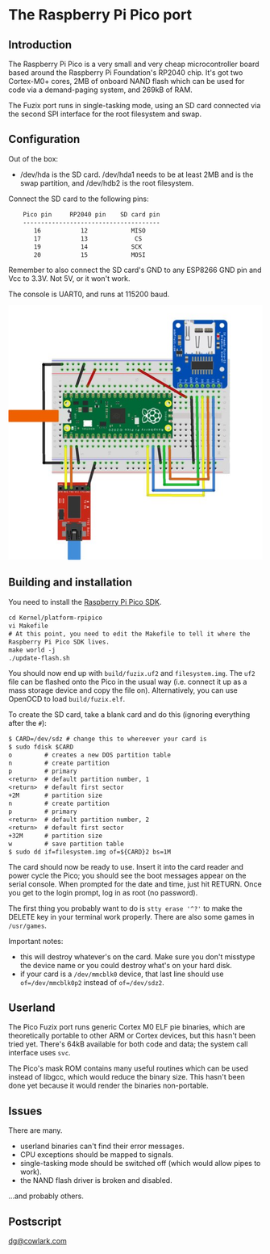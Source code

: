 # The Raspberry Pi Pico port

## Introduction

The Raspberry Pi Pico is a very small and very cheap microcontroller board
based around the Raspberry Pi Foundation's RP2040 chip. It's got two Cortex-M0+
cores, 2MB of onboard NAND flash which can be used for code via a demand-paging
system, and 269kB of RAM.

The Fuzix port runs in single-tasking mode, using an SD card connected via the
second SPI interface for the root filesystem and swap.

## Configuration

Out of the box:

  - /dev/hda is the SD card. /dev/hda1 needs to be at least 2MB and is the swap
    partition, and /dev/hdb2 is the root filesystem.

Connect the SD card to the following pins:

        Pico pin     RP2040 pin    SD card pin
        --------------------------------------
           16           12            MISO
           17           13             CS
           19           14            SCK
           20           15            MOSI

Remember to also connect the SD card's GND to any ESP8266 GND pin and Vcc to
3.3V. Not 5V, or it won't work.

The console is UART0, and runs at 115200 baud.

![Wiring diagram](doc/wiring.jpg)

## Building and installation

You need to install the [Raspberry Pi Pico SDK](https://www.raspberrypi.org/documentation/pico/getting-started/).

```
cd Kernel/platform-rpipico
vi Makefile
# At this point, you need to edit the Makefile to tell it where the Raspberry Pi Pico SDK lives.
make world -j
./update-flash.sh
```

You should now end up with `build/fuzix.uf2` and `filesystem.img`. The `uf2`
file can be flashed onto the Pico in the usual way (i.e. connect it up as a
mass storage device and copy the file on). Alternatively, you can use OpenOCD
to load `build/fuzix.elf`.

To create the SD card, take a blank card and do this (ignoring everything after
the `#`):

```
$ CARD=/dev/sdz # change this to whereever your card is
$ sudo fdisk $CARD
o         # creates a new DOS partition table
n         # create partition
p         # primary
<return>  # default partition number, 1
<return>  # default first sector
+2M       # partition size
n         # create partition
p         # primary
<return>  # default partition number, 2
<return>  # default first sector
+32M      # partition size
w         # save partition table
$ sudo dd if=filesystem.img of=${CARD}2 bs=1M
```

The card should now be ready to use. Insert it into the card reader and power
cycle the Pico; you should see the boot messages appear on the serial console.
When prompted for the date and time, just hit RETURN. Once you get to the login
prompt, log in as root (no password).

The first thing you probably want to do is `stty erase '^?'` to make the DELETE
key in your terminal work properly. There are also some games in `/usr/games`.

Important notes:

  - this will destroy whatever's on the card. Make sure you don't misstype the
	device name or you could destroy what's on your hard disk.
  - if your card is a `/dev/mmcblk0` device, that last line should use
	`of=/dev/mmcblk0p2` instead of `of=/dev/sdz2`.

## Userland

The Pico Fuzix port runs generic Cortex M0 ELF pie binaries, which are
theoretically portable to other ARM or Cortex devices, but this hasn't been
tried yet. There's 64kB available for both code and data; the system call
interface uses `svc`.

The Pico's mask ROM contains many useful routines which can be used instead of
libgcc, which would reduce the binary size. This hasn't been done yet because
it would render the binaries non-portable.

## Issues

There are many.

  - userland binaries can't find their error messages.
  - CPU exceptions should be mapped to signals.
  - single-tasking mode should be switched off (which would allow pipes to
    work).
  - the NAND flash driver is broken and disabled.

...and probably others.

## Postscript

dg@cowlark.com

